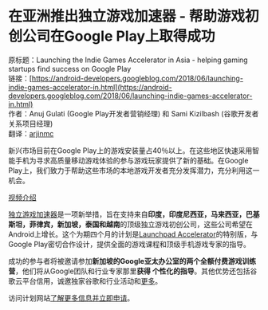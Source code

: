 # 在亚洲推出独立游戏加速器 - 帮助游戏初创公司在Google Play上取得成功

原标题：Launching the Indie Games Accelerator in Asia - helping gaming startups find success on Google Play  
链接：[https://android-developers.googleblog.com/2018/06/launching-indie-games-accelerator-in.html](https://android-developers.googleblog.com/2018/06/launching-indie-games-accelerator-in.html)  
作者：Anuj Gulati (Google Play开发者营销经理) 和 Sami Kizilbash (谷歌开发者关系项目经理)  
翻译：[arjinmc](https://github.com/arjinmc)  

新兴市场目前在Google Play上的游戏安装量占40％以上。在这些地区快速采用智能手机为寻求高质量移动游戏体验的参与游戏玩家提供了新的基础。在Google Play上，我们致力于帮助这些市场的本地游戏开发者充分发挥潜力，充分利用这一机会。

[视频介绍](https://youtu.be/XY8MPnlYlvs)

[独立游戏加速器](https://events.withgoogle.com/indie-games-accelerator/)是一项新举措，旨在支持来自<strong>印度，印度尼西亚，马来西亚，巴基斯坦，菲律宾，新加坡，泰国和越南</strong>的顶级独立游戏初创公司，这些公司希望在Android上增长。这个为期四个月的计划是[Launchpad Accelerator](https://developers.google.com/programs/launchpad/accelerator/regional/)的特别版，与Google Play密切合作设计，提供全面的游戏课程和顶级手机游戏专家的指导。

成功的参与者将被邀请参加<strong>新加坡的Google亚太办公室的两个全额付费游戏训练营</strong>，他们将从Google团队和行业专家那里<strong>获得 个性化的指导</strong>。其他优势还包括谷歌云平台信用，诚邀独家谷歌和行业活动和[更多](https://events.withgoogle.com/indie-games-accelerator/)。

访问计划网站[了解更多信息并立即申请](https://events.withgoogle.com/indie-games-accelerator/)。